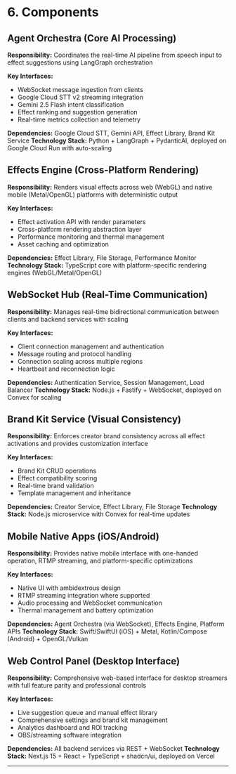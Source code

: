 # 6. Components

## Agent Orchestra (Core AI Processing)
**Responsibility:** Coordinates the real-time AI pipeline from speech input to effect suggestions using LangGraph orchestration

**Key Interfaces:**
- WebSocket message ingestion from clients
- Google Cloud STT v2 streaming integration
- Gemini 2.5 Flash intent classification
- Effect ranking and suggestion generation
- Real-time metrics collection and telemetry

**Dependencies:** Google Cloud STT, Gemini API, Effect Library, Brand Kit Service
**Technology Stack:** Python + LangGraph + PydanticAI, deployed on Google Cloud Run with auto-scaling

## Effects Engine (Cross-Platform Rendering)
**Responsibility:** Renders visual effects across web (WebGL) and native mobile (Metal/OpenGL) platforms with deterministic output

**Key Interfaces:**
- Effect activation API with render parameters
- Cross-platform rendering abstraction layer
- Performance monitoring and thermal management
- Asset caching and optimization

**Dependencies:** Effect Library, File Storage, Performance Monitor
**Technology Stack:** TypeScript core with platform-specific rendering engines (WebGL/Metal/OpenGL)

## WebSocket Hub (Real-Time Communication)
**Responsibility:** Manages real-time bidirectional communication between clients and backend services with scaling

**Key Interfaces:**
- Client connection management and authentication
- Message routing and protocol handling
- Connection scaling across multiple regions
- Heartbeat and reconnection logic

**Dependencies:** Authentication Service, Session Management, Load Balancer
**Technology Stack:** Node.js + Fastify + WebSocket, deployed on Convex for scaling

## Brand Kit Service (Visual Consistency)
**Responsibility:** Enforces creator brand consistency across all effect activations and provides customization interface

**Key Interfaces:**
- Brand Kit CRUD operations
- Effect compatibility scoring
- Real-time brand validation
- Template management and inheritance

**Dependencies:** Creator Service, Effect Library, File Storage
**Technology Stack:** Node.js microservice with Convex for real-time updates

## Mobile Native Apps (iOS/Android)
**Responsibility:** Provides native mobile interface with one-handed operation, RTMP streaming, and platform-specific optimizations

**Key Interfaces:**
- Native UI with ambidextrous design
- RTMP streaming integration where supported
- Audio processing and WebSocket communication
- Thermal management and battery optimization

**Dependencies:** Agent Orchestra (via WebSocket), Effects Engine, Platform APIs
**Technology Stack:** Swift/SwiftUI (iOS) + Metal, Kotlin/Compose (Android) + OpenGL/Vulkan

## Web Control Panel (Desktop Interface)
**Responsibility:** Comprehensive web-based interface for desktop streamers with full feature parity and professional controls

**Key Interfaces:**
- Live suggestion queue and manual effect library
- Comprehensive settings and brand kit management
- Analytics dashboard and ROI tracking
- OBS/streaming software integration

**Dependencies:** All backend services via REST + WebSocket
**Technology Stack:** Next.js 15 + React + TypeScript + shadcn/ui, deployed on Vercel

---
